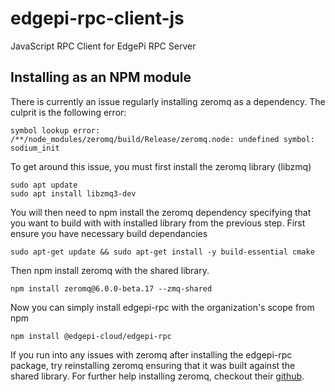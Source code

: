 # edgepi-rpc-client-js
JavaScript RPC Client for EdgePi RPC Server

## Installing as an NPM module

There is currently an issue regularly installing zeromq as a dependency. The culprit is the following error:
```
symbol lookup error: /**/node_modules/zeromq/build/Release/zeromq.node: undefined symbol: sodium_init
```
To get around this issue, you must first install the zeromq library (libzmq)
```
sudo apt update
sudo apt install libzmq3-dev
```
You will then need to npm install the zeromq dependency specifying that you want to build with with installed
library from the previous step. First ensure you have necessary build dependancies
```
sudo apt-get update && sudo apt-get install -y build-essential cmake
```
Then npm install zeromq with the shared library.
```
npm install zeromq@6.0.0-beta.17 --zmq-shared
```
Now you can simply install edgepi-rpc with the organization's scope from npm
```
npm install @edgepi-cloud/edgepi-rpc
```
If you run into any issues with zeromq after installing the edgepi-rpc package, try reinstalling zeromq
ensuring that it was built against the shared library. For further help installing zeromq, checkout their [github](https://github.com/zeromq/zeromq.js/).
